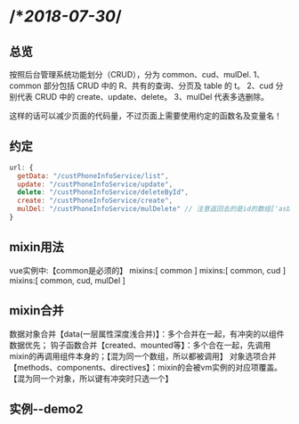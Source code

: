 # /\*_2018-07-30_/

## 总览

按照后台管理系统功能划分（CRUD），分为 common、cud、mulDel.
1、common 部分包括 CRUD 中的 R、共有的查询、分页及 table 的 t。
2、cud 分别代表 CRUD 中的 create、update、delete。
3、mulDel 代表多选删除。

这样的话可以减少页面的代码量，不过页面上需要使用约定的函数名及变量名！

## 约定

````javascript
url: {
  getData: "/custPhoneInfoService/list",
  update: "/custPhoneInfoService/update",
  delete: "/custPhoneInfoService/deleteById",
  create: "/custPhoneInfoService/create",
  mulDel: "/custPhoneInfoService/mulDelete" // 注意返回去的是id的数组['asb','sdf']
}
````

## mixin用法

vue实例中:【common是必须的】
mixins:[ common ]
mixins:[ common, cud ]
mixins:[ common, cud, mulDel ]

## mixin合并

数据对象合并【data(一层属性深度浅合并)】：多个合并在一起，有冲突的以组件数据优先；
钩子函数合并【created、mounted等】：多个合在一起，先调用mixin的再调用组件本身的；【混为同一个数组，所以都被调用】
对象选项合并【methods、components、directives】：mixin的会被vm实例的对应项覆盖。【混为同一个对象，所以键有冲突时只选一个】

## 实例--demo2
